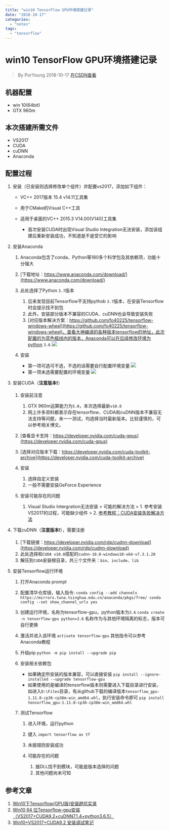```yaml
---
title: "win10 TensorFlow GPU环境搭建记录"
date: "2018-10-17"
categories: 
  - "notes"
tags: 
  - "tensorflow"
---
```


# win10 TensorFlow GPU环境搭建记录

> By PorYoung 2018-10-17 [在CSDN查看](https://blog.csdn.net/qq_36624899/article/details/83118989)

## 机器配置

- win 10(64bit)
- GTX 960m

## 本次搭建所需文件

- VS2017
- CUDA
- cuDNN
- Anaconda

## 配置过程

1. 安装（已安装则选择修改单个组件）并配置vs2017，添加如下组件：
    
    - VC++ 2017版本 15.4 v14.11工具集
    - 用于CMake的Visual C++工具
    - 适用于桌面的VC++ 2015.3 V14.00(V140)工具集
        
        - 首次安装CUDA时出现Visual Studio Integration无法安装，添加该组建后重新安装成功，不知道是不是受它的影响
2. 安装Anaconda
    
    1. Anaconda包含了conda、Python等180多个科学包及其依赖项，功能十分强大
    2. [下载地址：https://www.anaconda.com/download/](https://www.anaconda.com/download/)
    3. 此处选择了Python `3.7`版本
        
        1. 后来发现目前Tensorflow不支持pythob `3.7`版本，在安装Tensorflow时会提示找不到包
        2. 此外，安装部分版本不兼容的CUDA、cuDNN也会导致安装失败
        3. [对应版本解决方案：https://github.com/fo40225/tensorflow-windows-wheel](https://github.com/fo40225/tensorflow-windows-wheel)，查看大神编译的各种版本tensorflow的地址，此次配置的为蓝色框线内的版本，Anaconda可以在后续修改环境为python `3.6` ![](https://img-blog.csdn.net/20181017224013177?watermark/2/text/aHR0cHM6Ly9ibG9nLmNzZG4ubmV0L3FxXzM2NjI0ODk5/font/5a6L5L2T/fontsize/400/fill/I0JBQkFCMA==/dissolve/70)
    4. 安装
        
        - 第一项可选可不选，不选的话需要自行配置环境变量 ![](https://img-blog.csdn.net/20181017224100177?watermark/2/text/aHR0cHM6Ly9ibG9nLmNzZG4ubmV0L3FxXzM2NjI0ODk5/font/5a6L5L2T/fontsize/400/fill/I0JBQkFCMA==/dissolve/70)
        - 第一项未选需要配置的环境变量 ![](https://img-blog.csdn.net/20181017224113288?watermark/2/text/aHR0cHM6Ly9ibG9nLmNzZG4ubmV0L3FxXzM2NjI0ODk5/font/5a6L5L2T/fontsize/400/fill/I0JBQkFCMA==/dissolve/70)
3. 安装CUDA（**注意版本**:exclamation:）
    
    1. 安装前注意
        
        1. GTX 960m运算能力为`5.0`，本次选择最新`v10.0`
        2. 网上许多资料都表示存在tensorflow、CUDA和cuDNN版本不兼容无法支持等问题，未一一测试，均选择当时最新版本。比较谨慎的，可以参考相关博文。
    2. [查看显卡支持：https://developer.nvidia.com/cuda-gpus](https://developer.nvidia.com/cuda-gpus)
    3. [选择对应版本下载：https://developer.nvidia.com/cuda-toolkit-archive](https://developer.nvidia.com/cuda-toolkit-archive)
    4. 安装
        
        1. 选择自定义安装
        2. 一般不需要安装GeForce Experience
    5. 安装可能存在的问题
        
        1. Visual Studio Intergration无法安装 > 可能的解决方法 > 1. 参考安装VS2017的过程，可能缺少组件 > 2. [参考教程：CUDA安装失败解决方法](https://blog.csdn.net/zzpong/article/details/80282814)
4. 下载cuDNN（**注意版本**:exclamation:），需要注册
    
    1. [下载链接：https://developer.nvidia.com/rdp/cudnn-download](https://developer.nvidia.com/rdp/cudnn-download)
    2. 此处选择和`CUDA v10.0`搭配的`cudnn-10.0-windows10-x64-v7.3.1.20`
    3. 解压到`CUDA`安装根目录，共三个文件夹：`bin`、`include`、`lib`
5. 安装Tensorflow运行环境
    
    1. 打开Anaconda prompt
    2. 配置清华仓库镜，输入指令: `conda config --add channels https://mirrors.tuna.tsinghua.edu.cn/anaconda/pkgs/free/ conda config --set show_channel_urls yes`
    3. 创建运行环境，名称为tensorflow-gpu，python版本为`3.6` `conda create -n tensorflow-gpu python=3.6` 名称作为与其他环境隔离的标志，版本可自行更换
    4. 激活并进入该环境 `activate tensorflow-gpu` 其他指令可以参考Anaconda教程
    5. 升级pip `python -m pip install --upgrade pip`
    6. 安装相关依赖包
        
        - 如果确定所安装的版本兼容，可以直接安装 `pip install --ignore-installed --upgrade tensorflow-gpu`
        - 如果使用的是编译的tensorflow版本则需要进入下载目录进行安装，如进入`D:\Files`目录，有从github下载的编译版本`tensorflow_gpu-1.11.0-cp36-cp36m-win_amd64.whl`，执行安装命令即可 `pip install tensorflow_gpu-1.11.0-cp36-cp36m-win_amd64.whl`
    7. 测试Tensorflow
        
        1. 进入环境，运行python
        2. 键入 `import tensorflow as tf`
        3. 未报错则安装成功
        4. 可能存在的问题
            
            1. 报DLL找不到模块，可能是版本选择的问题
            2. 其他问题尚未可知

## 参考文章

1. [Win10下Tensorflow(GPU版)安装趟坑实录](https://blog.csdn.net/weixin_39290638/article/details/80045236)
2. [Win10 64 位Tensorflow-gpu安装（VS2017+CUDA9.2+cuDNN7.1.4+python3.6.5）](https://blog.csdn.net/wwtor/article/details/80603296?)
3. [Win10+VS2017+CUDA9.2 安装调试笔记](https://blog.csdn.net/wxtcstt/article/details/82771447?utm_source=blogxgwz0)
